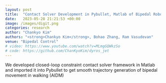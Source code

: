 ```yaml
---
layout: post
title:  "Contact Solver Development in Pybullet, Matlab of Bipedal Robot "Digit" "
date:   2023-05-28 21:21:53 +00:00
image: /images/digit.png
categories: research
author: "Chankyo Kim"
authors: "<strong>Chankyo Kim</strong>, Bohao Zhang, Ram Vasudevan"
venue: "Bipedal Control"
# video: https://www.youtube.com/watch?v=MLmgGQWkzSo
# code: https://github.com/ChanKyoKim/dyros_jet
---
```


We developed closed-loop constraint contact solver framework in Matlab and imported it into Pybullet to get smooth trajectory generation of bipedal movement in walking (AIDM)
